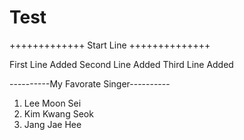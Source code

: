 # Test

+++++++++++++ Start Line ++++++++++++++

First Line Added
Second Line Added
Third Line Added

----------My Favorate Singer----------
1. Lee Moon Sei
2. Kim Kwang Seok
3. Jang Jae Hee
